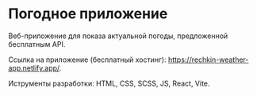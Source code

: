 # Погодное приложение

Веб-приложение для показа актуальной погоды, предложенной бесплатным API.

Ссылка на приложение (бесплатный хостинг): https://rechkin-weather-app.netlify.app/.

Иструменты разработки: HTML, CSS, SCSS, JS, React, Vite.
